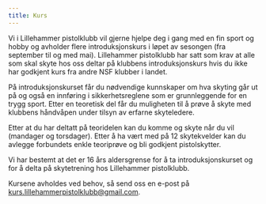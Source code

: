```yaml
---
title: Kurs
---
```


Vi i Lillehammer pistolklubb vil gjerne hjelpe deg i gang med en fin sport og hobby og avholder
flere introduksjonskurs i løpet av sesongen (fra september til og med mai). Lillehammer pistolklubb
har satt som krav at alle som skal skyte hos oss deltar på klubbens introduksjonskurs hvis du ikke
har godkjent kurs fra andre NSF klubber i landet.

På introduksjonskurset får du nødvendige kunnskaper om hva skyting går ut på og også en innføring i
sikkerhetsreglene som er grunnleggende for en trygg sport. Etter en teoretisk del får du muligheten
til å prøve å skyte med klubbens håndvåpen under tilsyn av erfarne skyteledere.

Etter at du har deltatt på teoridelen kan du komme og skyte når du vil (mandager og torsdager).
Etter å ha vært med på 12 skytekvelder kan du avlegge forbundets enkle teoriprøve og bli godkjent
pistolskytter.

Vi har bestemt at det er 16 års aldersgrense for å ta introduksjonskurset og for å delta på
skytetrening hos Lillehammer pistolklubb.

Kursene avholdes ved behov, så send oss en e-post på
[kurs.lillehammerpistolklubb@gmail.com](mailto:kurs.lillehammerpistolklubb@gmail.com).
